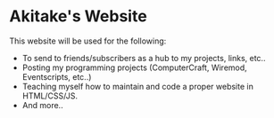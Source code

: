 Akitake's Website
=================

This website will be used for the following:</p>

- To send to friends/subscribers as a hub to my projects, links, etc..
- Posting my programming projects (ComputerCraft, Wiremod, Eventscripts, etc..)
- Teaching myself how to maintain and code a proper website in HTML/CSS/JS.
- And more..